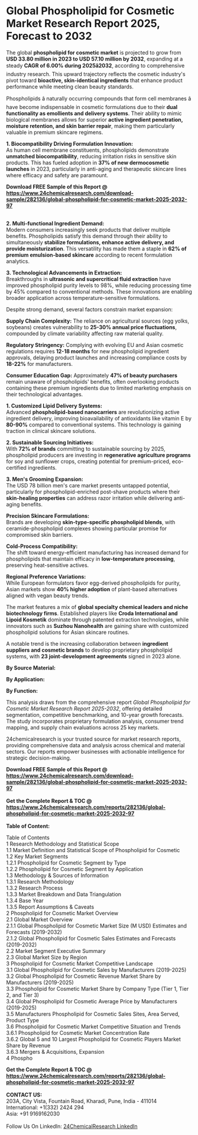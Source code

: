 <h1>Global Phospholipid for Cosmetic Market Research Report 2025, Forecast to 2032</h1><p>The global <strong>phospholipid for cosmetic market</strong> is projected to grow from <strong>USD 33.80 million in 2023 to USD 57.10 million by 2032</strong>, expanding at a steady <strong>CAGR of 6.00% during 2025â2032</strong>, according to comprehensive industry research. This upward trajectory reflects the cosmetic industry's pivot toward <strong>bioactive, skin-identical ingredients</strong> that enhance product performance while meeting clean beauty standards.</p><p>Phospholipids â naturally occurring compounds that form cell membranes â have become indispensable in cosmetic formulations due to their <strong>dual functionality as emollients and delivery systems</strong>. Their ability to mimic biological membranes allows for superior <strong>active ingredient penetration, moisture retention, and skin barrier repair</strong>, making them particularly valuable in premium skincare regimens.</p><p><strong>1. Biocompatibility Driving Formulation Innovation:</strong><br>
As human cell membrane constituents, phospholipids demonstrate <strong>unmatched biocompatibility</strong>, reducing irritation risks in sensitive skin products. This has fueled adoption in <strong>37% of new dermocosmetic launches</strong> in 2023, particularly in anti-aging and therapeutic skincare lines where efficacy and safety are paramount.</p><div><b>Download FREE Sample of this Report @ 
            <a href="https://www.24chemicalresearch.com/download-sample/282136/global-phospholipid-for-cosmetic-market-2025-2032-97">
            https://www.24chemicalresearch.com/download-sample/282136/global-phospholipid-for-cosmetic-market-2025-2032-97</a></b></div><br><p><strong>2. Multi-functional Ingredient Demand:</strong><br>
Modern consumers increasingly seek products that deliver multiple benefits. Phospholipids satisfy this demand through their ability to simultaneously <strong>stabilize formulations, enhance active delivery, and provide moisturization</strong>. This versatility has made them a staple in <strong>62% of premium emulsion-based skincare</strong> according to recent formulation analytics.</p><p><strong>3. Technological Advancements in Extraction:</strong><br>
Breakthroughs in <strong>ultrasonic and supercritical fluid extraction</strong> have improved phospholipid purity levels to 98%, while reducing processing time by 45% compared to conventional methods. These innovations are enabling broader application across temperature-sensitive formulations.</p><p>Despite strong demand, several factors constrain market expansion:</p><p><strong>Supply Chain Complexity:</strong> The reliance on agricultural sources (egg yolks, soybeans) creates vulnerability to <strong>25-30% annual price fluctuations</strong>, compounded by climate variability affecting raw material quality.</p><p><strong>Regulatory Stringency:</strong> Complying with evolving EU and Asian cosmetic regulations requires <strong>12-18 months</strong> for new phospholipid ingredient approvals, delaying product launches and increasing compliance costs by <strong>18-22%</strong> for manufacturers.</p><p><strong>Consumer Education Gap:</strong> Approximately <strong>47% of beauty purchasers</strong> remain unaware of phospholipids' benefits, often overlooking products containing these premium ingredients due to limited marketing emphasis on their technological advantages.</p><p><strong>1. Customized Lipid Delivery Systems:</strong><br>
Advanced <strong>phospholipid-based nanocarriers</strong> are revolutionizing active ingredient delivery, improving bioavailability of antioxidants like vitamin E by <strong>80-90%</strong> compared to conventional systems. This technology is gaining traction in clinical skincare solutions.</p><p><strong>2. Sustainable Sourcing Initiatives:</strong><br>
With <strong>72% of brands</strong> committing to sustainable sourcing by 2025, phospholipid producers are investing in <strong>regenerative agriculture programs</strong> for soy and sunflower crops, creating potential for premium-priced, eco-certified ingredients.</p><p><strong>3. Men's Grooming Expansion:</strong><br>
The USD 78 billion men's care market presents untapped potential, particularly for phospholipid-enriched post-shave products where their <strong>skin-healing properties</strong> can address razor irritation while delivering anti-aging benefits.</p><p><strong>Precision Skincare Formulations:</strong><br>
    Brands are developing <strong>skin-type-specific phospholipid blends</strong>, with ceramide-phospholipid complexes showing particular promise for compromised skin barriers.</p><p><strong>Cold-Process Compatibility:</strong><br>
    The shift toward energy-efficient manufacturing has increased demand for phospholipids that maintain efficacy in <strong>low-temperature processing</strong>, preserving heat-sensitive actives.</p><p><strong>Regional Preference Variations:</strong><br>
    While European formulators favor egg-derived phospholipids for purity, Asian markets show <strong>40% higher adoption</strong> of plant-based alternatives aligned with vegan beauty trends.</p><p>The market features a mix of <strong>global specialty chemical leaders and niche biotechnology firms</strong>. Established players like <strong>Croda International and Lipoid Kosmetik</strong> dominate through patented extraction technologies, while innovators such as <strong>Suzhou Nanohealth</strong> are gaining share with customized phospholipid solutions for Asian skincare routines.</p><p>A notable trend is the increasing collaboration between <strong>ingredient suppliers and cosmetic brands</strong> to develop proprietary phospholipid systems, with <strong>23 joint-development agreements</strong> signed in 2023 alone.</p><p><strong>By Source Material:</strong></p><p><strong>By Application:</strong></p><p><strong>By Function:</strong></p><p>This analysis draws from the comprehensive report <em>Global Phospholipid for Cosmetic Market Research Report 2025-2032</em>, offering detailed segmentation, competitive benchmarking, and 10-year growth forecasts. The study incorporates proprietary formulation analysis, consumer trend mapping, and supply chain evaluations across 25 key markets.</p><p>24chemicalresearch is your trusted source for market research reports, providing comprehensive data and analysis across chemical and material sectors. Our reports empower businesses with actionable intelligence for strategic decision-making.</p><div><b>Download FREE Sample of this Report @ 
            <a href="https://www.24chemicalresearch.com/download-sample/282136/global-phospholipid-for-cosmetic-market-2025-2032-97">
            https://www.24chemicalresearch.com/download-sample/282136/global-phospholipid-for-cosmetic-market-2025-2032-97</a></b></div><br><div><b>Get the Complete Report & TOC @ 
            <a href="https://www.24chemicalresearch.com/reports/282136/global-phospholipid-for-cosmetic-market-2025-2032-97">
            https://www.24chemicalresearch.com/reports/282136/global-phospholipid-for-cosmetic-market-2025-2032-97</a></b></div><br>
            <b>Table of Content:</b><p>Table of Contents<br />
1 Research Methodology and Statistical Scope<br />
1.1 Market Definition and Statistical Scope of Phospholipid for Cosmetic<br />
1.2 Key Market Segments<br />
1.2.1 Phospholipid for Cosmetic Segment by Type<br />
1.2.2 Phospholipid for Cosmetic Segment by Application<br />
1.3 Methodology & Sources of Information<br />
1.3.1 Research Methodology<br />
1.3.2 Research Process<br />
1.3.3 Market Breakdown and Data Triangulation<br />
1.3.4 Base Year<br />
1.3.5 Report Assumptions & Caveats<br />
2 Phospholipid for Cosmetic Market Overview<br />
2.1 Global Market Overview<br />
2.1.1 Global Phospholipid for Cosmetic Market Size (M USD) Estimates and Forecasts (2019-2032)<br />
2.1.2 Global Phospholipid for Cosmetic Sales Estimates and Forecasts (2019-2032)<br />
2.2 Market Segment Executive Summary<br />
2.3 Global Market Size by Region<br />
3 Phospholipid for Cosmetic Market Competitive Landscape<br />
3.1 Global Phospholipid for Cosmetic Sales by Manufacturers (2019-2025)<br />
3.2 Global Phospholipid for Cosmetic Revenue Market Share by Manufacturers (2019-2025)<br />
3.3 Phospholipid for Cosmetic Market Share by Company Type (Tier 1, Tier 2, and Tier 3)<br />
3.4 Global Phospholipid for Cosmetic Average Price by Manufacturers (2019-2025)<br />
3.5 Manufacturers Phospholipid for Cosmetic Sales Sites, Area Served, Product Type<br />
3.6 Phospholipid for Cosmetic Market Competitive Situation and Trends<br />
3.6.1 Phospholipid for Cosmetic Market Concentration Rate<br />
3.6.2 Global 5 and 10 Largest Phospholipid for Cosmetic Players Market Share by Revenue<br />
3.6.3 Mergers & Acquisitions, Expansion<br />
4 Phospho</p><div><b>Get the Complete Report & TOC @ 
            <a href="https://www.24chemicalresearch.com/reports/282136/global-phospholipid-for-cosmetic-market-2025-2032-97">
            https://www.24chemicalresearch.com/reports/282136/global-phospholipid-for-cosmetic-market-2025-2032-97</a></b></div><br><b>CONTACT US:</b><br>
            203A, City Vista, Fountain Road, Kharadi, Pune, India - 411014<br>
            International: +1(332) 2424 294<br>
            Asia: +91 9169162030 <br><br>
            Follow Us On LinkedIn: <a href="https://www.linkedin.com/company/24chemicalresearch/">24ChemicalResearch LinkedIn</a>